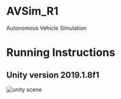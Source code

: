 # AVSim_R1
Autonomous Vehicle SImulation

# Running Instructions
Unity version 2019.1.8f1
---
![unity scene](https://user-images.githubusercontent.com/45495586/80569062-f79f1680-89ac-11ea-9304-d54a2fce5486.PNG)
